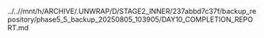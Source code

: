 ../..//mnt/h/ARCHIVE/.UNWRAP/D/STAGE2_INNER/237abbd7c37f/backup_repository/phase5_5_backup_20250805_103905/DAY10_COMPLETION_REPORT.md